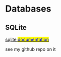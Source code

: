 # Databases

## SQLite

[sqlite <mark style="color:blue;">documentation</mark>](https://www.sqlite.org/cli.html)<mark style="color:blue;"></mark>

see my github repo on it

